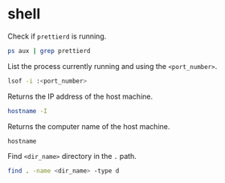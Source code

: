 # shell

Check if `prettierd` is running.

```bash
ps aux | grep prettierd
```

List the process currently running and using the `<port_number>`.

```bash
lsof -i :<port_number>
```

Returns the IP address of the host machine.

```bash
hostname -I
```

Returns the computer name of the host machine.

```
hostname
```

Find `<dir_name>` directory in the `.` path.

```bash
find . -name <dir_name> -type d
```
